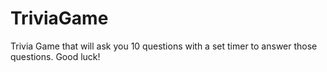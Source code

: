 # TriviaGame

Trivia Game that will ask you 10 questions with a set timer to answer those questions. Good luck!
